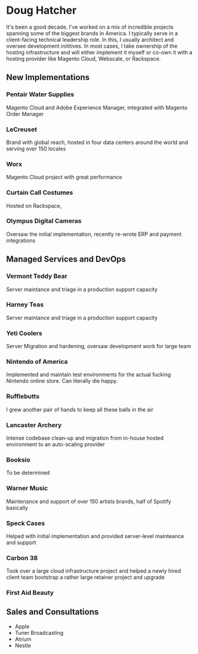 # Doug Hatcher

It's been a good decade. I've worked on a mix of incredible projects spanning some of the biggest brands in America. I typically serve in a client-facing technical leadership role. In this, I usually architect and oversee development inititives. In most cases, I take ownership of the hosting infrastructure and will either implement it myself or co-own it with a hosting provider like Magento Cloud, Webscale, or Rackspace. 

## New Implementations

### Pentair Water Supplies 
Magento Cloud and Adobe Experience Manager, integrated with Magento Order Manager

### LeCreuset
Brand with global reach, hosted in four data centers around the world and serving over 150 locales 

### Worx
Magento Cloud project with great performance

### Curtain Call Costumes
Hosted on Rackspace, 

### Olympus Digital Cameras 
Oversaw the initial implementation, recently re-wrote ERP and payment integrations

## Managed Services and DevOps 

### Vermont Teddy Bear
Server maintance and triage in a production support capacity

### Harney Teas
Server maintance and triage in a production support capacity

### Yeti Coolers
Server Migration and hardening, oversaw development work for large team

### Nintendo of America
Implemented and maintain test environments for the actual fucking Nintendo online store. Can literally die happy.

### Rufflebutts
I grew another pair of hands to keep all these balls in the air

### Lancaster Archery
Intense codebase clean-up and migration from in-house hosted environment to an auto-scaling provider

### Booksio
To be determined

### Warner Music
Maintenance and support of over 150 artists brands, half of Spotify basically

### Speck Cases
Helped with initial implementation and provided server-level mainteance and support 

### Carbon 38
Took over a large cloud infrastructure project and helped a newly hired client team bootstrap a rather large retainer project and upgrade

### First Aid Beauty

## Sales and Consultations

* Apple 
* Tuner Broadcasting
* Atrium
* Nestle
